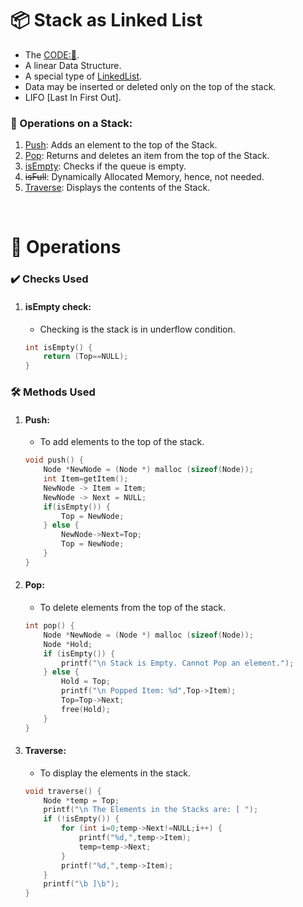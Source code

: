 # 📦 Stack as Linked List
- The [CODE:📑](../Miscellaneous/Stack_LinkedList.c).
- A linear Data Structure.
- A special type of [LinkedList](./Linked_List.md).
- Data may be inserted or deleted only on the top of the stack. 
- LIFO [Last In First Out].

### 🔧 Operations on a Stack:
1. [Push](#push): Adds an element to the top of the Stack.
2. [Pop](#pop): Returns and deletes an item from the top of the Stack.
4. [isEmpty](#isempty-check): Checks if the queue is empty.
5. ~~isFull~~: Dynamically Allocated Memory, hence, not needed.
6. [Traverse](#traverse): Displays the contents of the Stack.

&nbsp;
# 🧩 **Operations**
### ✔️ Checks Used
1. #### **isEmpty** check: 
    - Checking is the stack is in underflow condition.
    ```c
    int isEmpty() {
        return (Top==NULL);
    }
    ```

### 🛠️ Methods Used
1. #### **Push**:
    - To add elements to the top of the stack.
    ```c
    void push() {
        Node *NewNode = (Node *) malloc (sizeof(Node));
        int Item=getItem();
        NewNode -> Item = Item;
        NewNode -> Next = NULL;
        if(isEmpty()) {
            Top = NewNode;
        } else {
            NewNode->Next=Top;
            Top = NewNode; 
        }
    }
    ```

2. #### **Pop**:
    - To delete elements from the top of the stack.
    ```c
    int pop() {
        Node *NewNode = (Node *) malloc (sizeof(Node));
        Node *Hold;
        if (isEmpty()) {
            printf("\n Stack is Empty. Cannot Pop an element.");
        } else {
            Hold = Top;
            printf("\n Popped Item: %d",Top->Item);
            Top=Top->Next;
            free(Hold);
        }
    }
    ```

3. #### **Traverse**:
    - To display the elements in the stack.
    ```c
    void traverse() {
        Node *temp = Top;
        printf("\n The Elements in the Stacks are: [ ");
        if (!isEmpty()) {
            for (int i=0;temp->Next!=NULL;i++) {
                printf("%d,",temp->Item);
                temp=temp->Next;
            }
            printf("%d,",temp->Item);
        }
        printf("\b ]\b");
    }
    ```
